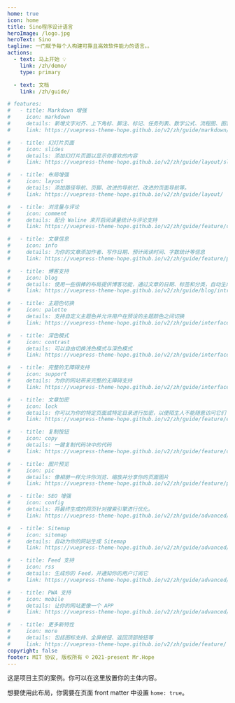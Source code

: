 ```yaml
---
home: true
icon: home
title: Sino程序设计语言
heroImage: /logo.jpg
heroText: Sino
tagline: 一门赋予每个人构建可靠且高效软件能力的语言。。
actions:
  - text: 马上开始 💡
    link: /zh/demo/
    type: primary

  - text: 文档
    link: /zh/guide/

# features:
#   - title: Markdown 增强
#     icon: markdown
#     details: 新增文字对齐、上下角标、脚注、标记、任务列表、数学公式、流程图、图表与幻灯片支持
#     link: https://vuepress-theme-hope.github.io/v2/zh/guide/markdown/

#   - title: 幻灯片页面
#     icon: slides
#     details: 添加幻灯片页面以显示你喜欢的内容
#     link: https://vuepress-theme-hope.github.io/v2/zh/guide/layout/slides.html

#   - title: 布局增强
#     icon: layout
#     details: 添加路径导航、页脚、改进的导航栏、改进的页面导航等。
#     link: https://vuepress-theme-hope.github.io/v2/zh/guide/layout/

#   - title: 浏览量与评论
#     icon: comment
#     details: 配合 Waline 来开启阅读量统计与评论支持
#     link: https://vuepress-theme-hope.github.io/v2/zh/guide/feature/comment.html

#   - title: 文章信息
#     icon: info
#     details: 为你的文章添加作者、写作日期、预计阅读时间、字数统计等信息
#     link: https://vuepress-theme-hope.github.io/v2/zh/guide/feature/page-info.html

#   - title: 博客支持
#     icon: blog
#     details: 使用一些很棒的布局提供博客功能，通过文章的日期、标签和分类，自动生成文章、分类、标签与时间轴列表
#     link: https://vuepress-theme-hope.github.io/v2/zh/guide/blog/intro.html

#   - title: 主题色切换
#     icon: palette
#     details: 支持自定义主题色并允许用户在预设的主题颜色之间切换
#     link: https://vuepress-theme-hope.github.io/v2/zh/guide/interface/theme-color.html

#   - title: 深色模式
#     icon: contrast
#     details: 可以自由切换浅色模式与深色模式
#     link: https://vuepress-theme-hope.github.io/v2/zh/guide/interface/darkmode.html

#   - title: 完整的无障碍支持
#     icon: support
#     details: 为你的网站带来完整的无障碍支持
#     link: https://vuepress-theme-hope.github.io/v2/zh/guide/interface/accessibility.html

#   - title: 文章加密
#     icon: lock
#     details: 你可以为你的特定页面或特定目录进行加密，以便陌生人不能随意访问它们
#     link: https://vuepress-theme-hope.github.io/v2/zh/guide/feature/encrypt.html

#   - title: 复制按钮
#     icon: copy
#     details: 一键复制代码块中的代码
#     link: https://vuepress-theme-hope.github.io/v2/zh/guide/feature/copy-code.html

#   - title: 图片预览
#     icon: pic
#     details: 像相册一样允许你浏览、缩放并分享你的页面图片
#     link: https://vuepress-theme-hope.github.io/v2/zh/guide/feature/photo-swipe.html

#   - title: SEO 增强
#     icon: config
#     details: 将最终生成的网页针对搜索引擎进行优化。
#     link: https://vuepress-theme-hope.github.io/v2/zh/guide/advanced/seo.html

#   - title: Sitemap
#     icon: sitemap
#     details: 自动为你的网站生成 Sitemap
#     link: https://vuepress-theme-hope.github.io/v2/zh/guide/advanced/sitemap.html

#   - title: Feed 支持
#     icon: rss
#     details: 生成你的 Feed，并通知你的用户订阅它
#     link: https://vuepress-theme-hope.github.io/v2/zh/guide/advanced/feed.html

#   - title: PWA 支持
#     icon: mobile
#     details: 让你的网站更像一个 APP
#     link: https://vuepress-theme-hope.github.io/v2/zh/guide/advanced/pwa.html

#   - title: 更多新特性
#     icon: more
#     details: 包括图标支持、全屏按钮、返回顶部按钮等
#     link: https://vuepress-theme-hope.github.io/v2/zh/guide/feature/
copyright: false
footer: MIT 协议, 版权所有 © 2021-present Mr.Hope
---
```


这是项目主页的案例。你可以在这里放置你的主体内容。

想要使用此布局，你需要在页面 front matter 中设置 `home: true`。

